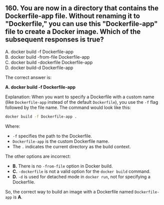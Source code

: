 ## 160. You are now in a directory that contains the Dockerfile-app file. Without renaming it to "Dockerfile," you can use this "Dockerfile-app" file to create a Docker image. Which of the subsequent responses is true?
A. docker build -f Dockerfile-app  
B. docker build -from-file Dockerfile-app  
C. docker build -dockerfile Dockerfile-app  
D. docker build-d Dockerfile-app  

The correct answer is:

**A. docker build -f Dockerfile-app**

Explanation:
When you want to specify a Dockerfile with a custom name (like `Dockerfile-app` instead of the default `Dockerfile`), you use the `-f` flag followed by the file name. The command would look like this:

```bash
docker build -f Dockerfile-app .
```

Where:
- `-f` specifies the path to the Dockerfile.
- `Dockerfile-app` is the custom Dockerfile name.
- The `.` indicates the current directory as the build context.

The other options are incorrect:
- **B.** There is no `-from-file` option in Docker build.
- **C.** `-dockerfile` is not a valid option for the `docker build` command.
- **D.** `-d` is used for detached mode in `docker run`, not for specifying a Dockerfile.

So, the correct way to build an image with a Dockerfile named `Dockerfile-app` is **A**.
